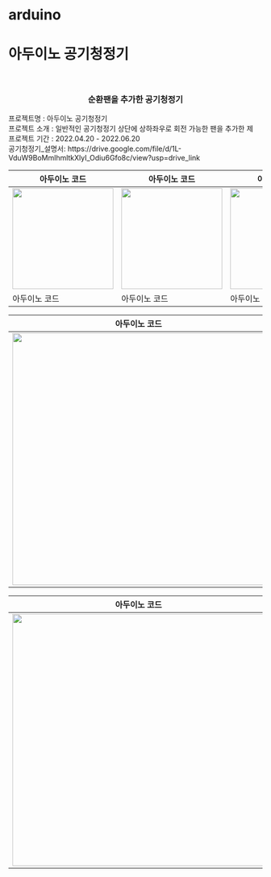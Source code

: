 # arduino

# 아두이노 공기청정기
<div  align="center">

</div>
</br>
<h3 align="center">순환팬을 추가한 공기청정기 </h3>
프로젝트명 : 아두이노 공기청정기</br>
프로젝트 소개 : 일반적인 공기청정기 상단에 상하좌우로 회전 가능한 팬을 추가한 제</br>
프로젝트 기간 : 2022.04.20 - 2022.06.20</br>
공기청정기_설명서: https://drive.google.com/file/d/1L-VduW9BoMmlhmltkXlyI_Odiu6Gfo8c/view?usp=drive_link



</br>




| 아두이노 코드 | 아두이노 코드 | 아두이노 코드 |
| --- | --- | --- | 
| <img src = "https://github.com/sodalitz/arduino/assets/131415789/92a789ca-4790-48a0-9041-4762e80aa695"  width="200px" height="200"></a>  | <img src = "https://github.com/sodalitz/arduino/assets/131415789/80ba6a16-2a43-4540-aeca-f19816062933"  width="200px" height="200"></a>  | <img src = "https://github.com/sodalitz/arduino/assets/131415789/ae913b48-f661-4457-a5a9-b8b58451abdc"  width="200px" height="200"></a>  | 
| 아두이노 코드 | 아두이노 코드 | 아두이노 코드 |

| 아두이노 코드 | 아두이노 코드 |
| --- | --- | 
| <img src = "https://github.com/sodalitz/arduino/assets/131415789/76725257-b840-478c-9636-9da4a598bf42"  width="500px" height="500"></a>  | <img src = "https://github.com/sodalitz/arduino/assets/131415789/35500a7d-4cc5-4cd7-a2df-6d3ed903c198"  width="500px" height="500"></a>  | 


| 아두이노 코드 | 아두이노 코드 |
| --- | --- | 
| <img src = "https://github.com/sodalitz/arduino/assets/131415789/78fee956-4a57-4262-a80a-9d9a1e47730c" width="500px" height="500"></a>  | <img src = "https://github.com/sodalitz/arduino/assets/131415789/d2f66555-1072-4dd8-892e-4def9d22e47e"  width="500px" height="500"></a>  | 


<br />




</br>
